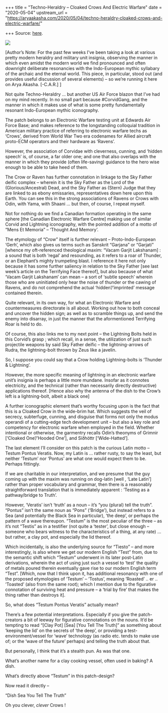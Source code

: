 +++
title = "Techno-Heraldry – Cloaked Crows And Electric Warfare"
date = "2020-05-04"
upstream_url = "https://aryaakasha.com/2020/05/04/techno-heraldry-cloaked-crows-and-electric-warfare/"

+++
Source: [here](https://aryaakasha.com/2020/05/04/techno-heraldry-cloaked-crows-and-electric-warfare/).

![](https://aryaakasha.files.wordpress.com/2020/05/95137696_10163454976095574_6937291168602390528_n.jpg?w=474)

\[Author’s Note: For the past few weeks I’ve been taking a look at
various pretty modern heraldry and military unit insignia, observing the
manner in which even amidst the modern world we find pronounced and
often downright deliberate resonancies with the Indo-European mythic
syllabary of the archaic and the eternal world. This piece, in
particular, stood out (and provides useful discussion of several
elements) – so we’re running it here on Arya Akasha. \[-C.A.R.\] \]

Not quite Techno-Heraldry … but another US Air Force blazon that I’ve
had on my mind recently. In no small part because #CorvidGang, and the
manner in which it makes use of what is some pretty fundamentally
resonant Indo-European mythic iconography.

The patch belongs to an Electronic Warfare testing unit at Edwards Air
Force Base; and makes reference to the longstanding colloquial tradition
in American military practice of referring to electronic warfare techs
as ‘Crows’, derived from World War Two era codenames for Allied aircraft
proto-ECM operators and their hardware as ‘Ravens’.

However, the association of Corvidae with cleverness, cunning, and
‘hidden speech’ is, of course, a far older one; and one that also
overlaps with the manner in which they provide (often life-saving)
guidance to the hero wise enough to be able to take heed of them.

The Crow or Raven has further connotation in linkage to the Sky Father
deific complex – wherein it is the Sky Father as the Lord of the
(Glorious/Ancestral) Dead, and the Sky Father as (Stern) Judge that they
are linked to as ebony emissaries, representatives down here upon this
Earth. You can see this in the strong associations of Ravens or Crows
with Odin, with Yama, with Shaani … but then, of course, I repeat
myself.

Not for nothing do we find a Canadian formation operating in the same
sphere \[the Canadian Electronic Warfare Centre\] making use of similar
Corvid and Lightning iconography, with the pointed addition of a motto
of “Mens Et Memoria” – ‘Thought And Memory’.

The etymology of “Crow” itself is further relevant – Proto-Indo-European
‘Gerh’, which also gives us terms such as Sanskrit “Garjana” or
“Garjati” \[whence my oft-referenced theological maxim: “Vacam Garjit
Lakshanam\] : a sound that is both ‘regal’ and resounding, as it refers
to a roar of Thunder, or an Elephant’s mighty trumpeting blast. I
reference it here not only because it has some further saliency in
relation to the Sky Father \[see last week’s article on the Terrifying
Face thereof\], but also because of what ‘Vacam Garjit Lakshanam’ can
mean – a sort of ‘subtle speech’ wherein those who are uninitiated only
hear the noise of thunder or the cawing of Ravens, and do not comprehend
the actual ‘hidden’/’imprinted’ message contained therein.

Quite relevant, in its own way, for what an Electronic Warfare and
countermeasures directorate is all about. Working out how to both
conceal and uncover the hidden sign; as well as to scramble things up,
and send the enemy into disarray, in just the manner that the
aformentioned Terrifying Roar is held to do.

Of course, this also links me to my next point – the Lightning Bolts
held in this Corvid’s grasp ; which recall, in a sense, the utilization
of just such projectile weapons by said Sky Father deific – the
lightning-arrows of Rudra, the lightning-bolt thrown by Zeus like a
javelin.

So, I suppose you could say that a Crow holding Lightning-bolts is
‘Thunder & Lightning’.

However, the more specific meaning of lightning in an electronic warfare
unit’s insignia is perhaps a little more mundane. Insofar as it connotes
electricity, and the technical (rather than necessarily directly
destructive) applications thereof. \[Hence also why the antenna of the
dish to the Crow’s left is a lightning-bolt, albeit a black one\]

A further iconographic element that’s worthy focusing upon is the fact
that this is a Cloaked Crow in the wide-brim hat. Which suggests the
veil of secrecy, subterfuge, cunning, and disguise that forms not only
the modus operandi of a cutting-edge tech development unit – but also a
key role and competency for electronic warfare when employed in the
field. Whether intentional or otherwise, the garmentry recalls Odin’s
theonyms of Grimnir \[‘Cloaked One’/’Hooded One’\], and Síðhöttr
\[‘Wide-Hatted’\].

The last element I’ll consider on this patch is the curious Latin motto
– Testum Pontus Veratis. Now, my Latin is … rather rusty, to say the
least, but neither ‘Testum’ nor ‘Pontus’ are what one would expect them
to be. Perhaps fittingly.

If we are charitable in our interpretation, and we presume that the guy
coming up with the maxim was running on dog-latin \[well , ‘Late
Latin’\] rather than proper vocabulary and grammar, then there is a
reasonably straightforward translation that is immediately apparent :
‘Testing as a pathway/bridge to Truth’.

However, ‘Veratis’ isn’t ‘truth’ as a noun – it’s “you (plural) tell the
truth”. “Pontus” isn’t the same noun as “Pons” (‘Bridge’), but instead
refers to a Sea (and potentially the Black Sea in particular), ‘the
deep’, or perhaps the pattern of a wave thereupon. “Testum” is the most
peculiar of the three – as it’s not “Testis” as in a testifier (not
quite a ‘tester’, but close enough – someone who bears witness to the
characteristics of a thing, at any rate) … but rather, a clay pot, and
especially the lid thereof.

Which incidentally, is also the underlying source for “Tiesto” – and
more interestingly, is also where we get our modern English “Test” from,
due to the semantic shift which “Testum” underwent in its later
post-Latin derivations, wherein the act of using just such a vessel to
‘test’ the quality of metals poured therein eventually gave rise to our
modern English term “Test”. \[Which, now that I think upon it, has
additional resonancy with one of the proposed etymologies of ‘Testum’ –
‘Tostus’, meaning ‘Roasted’ .. er .. ‘Toasted’ (also from the same
root); which I mention due to the figurative connotation of surviving
heat and pressure – a ‘trial by fire’ that makes the thing rather than
destroys it\].

So, what does “Testum Pontus Veratis” actually mean?

There’s a few potential interpretations. Especially if you give the
patch-creators a bit of leeway for figurative connotations on the nouns.
It’d be tempting to read “\[Clay Pot\] \[Sea\] \[You Tell The Truth\]”
as something about ‘keeping the lid’ on the secrets of ‘the deep’, or
providing a test-environment/vessel for ‘wave’ technology (as radio etc.
tends to make use of; or the ‘wave of the future’ perhaps) and telling
the truth about that.

But personally, I think that it’s a stealth pun. As was that one.

What’s another name for a clay cooking vessel, often used in baking? A
dish.

What’s directly above “Testum” in this patch-design?

Now read it directly –

“Dish Sea You Tell The Truth”

Oh you clever, *clever* Crows !
